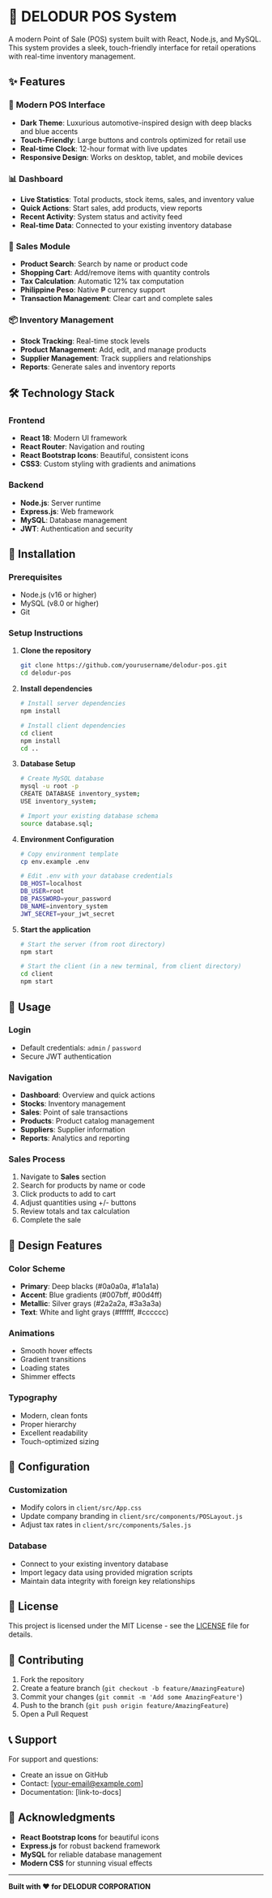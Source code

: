 # 🏪 DELODUR POS System

A modern Point of Sale (POS) system built with React, Node.js, and MySQL. This system provides a sleek, touch-friendly interface for retail operations with real-time inventory management.

## ✨ Features

### 🎯 **Modern POS Interface**
- **Dark Theme**: Luxurious automotive-inspired design with deep blacks and blue accents
- **Touch-Friendly**: Large buttons and controls optimized for retail use
- **Real-time Clock**: 12-hour format with live updates
- **Responsive Design**: Works on desktop, tablet, and mobile devices

### 📊 **Dashboard**
- **Live Statistics**: Total products, stock items, sales, and inventory value
- **Quick Actions**: Start sales, add products, view reports
- **Recent Activity**: System status and activity feed
- **Real-time Data**: Connected to your existing inventory database

### 🛒 **Sales Module**
- **Product Search**: Search by name or product code
- **Shopping Cart**: Add/remove items with quantity controls
- **Tax Calculation**: Automatic 12% tax computation
- **Philippine Peso**: Native ₱ currency support
- **Transaction Management**: Clear cart and complete sales

### 📦 **Inventory Management**
- **Stock Tracking**: Real-time stock levels
- **Product Management**: Add, edit, and manage products
- **Supplier Management**: Track suppliers and relationships
- **Reports**: Generate sales and inventory reports

## 🛠️ Technology Stack

### **Frontend**
- **React 18**: Modern UI framework
- **React Router**: Navigation and routing
- **React Bootstrap Icons**: Beautiful, consistent icons
- **CSS3**: Custom styling with gradients and animations

### **Backend**
- **Node.js**: Server runtime
- **Express.js**: Web framework
- **MySQL**: Database management
- **JWT**: Authentication and security

## 🚀 Installation

### **Prerequisites**
- Node.js (v16 or higher)
- MySQL (v8.0 or higher)
- Git

### **Setup Instructions**

1. **Clone the repository**
   ```bash
   git clone https://github.com/yourusername/delodur-pos.git
   cd delodur-pos
   ```

2. **Install dependencies**
   ```bash
   # Install server dependencies
   npm install
   
   # Install client dependencies
   cd client
   npm install
   cd ..
   ```

3. **Database Setup**
   ```bash
   # Create MySQL database
   mysql -u root -p
   CREATE DATABASE inventory_system;
   USE inventory_system;
   
   # Import your existing database schema
   source database.sql;
   ```

4. **Environment Configuration**
   ```bash
   # Copy environment template
   cp env.example .env
   
   # Edit .env with your database credentials
   DB_HOST=localhost
   DB_USER=root
   DB_PASSWORD=your_password
   DB_NAME=inventory_system
   JWT_SECRET=your_jwt_secret
   ```

5. **Start the application**
   ```bash
   # Start the server (from root directory)
   npm start
   
   # Start the client (in a new terminal, from client directory)
   cd client
   npm start
   ```

## 📱 Usage

### **Login**
- Default credentials: `admin` / `password`
- Secure JWT authentication

### **Navigation**
- **Dashboard**: Overview and quick actions
- **Stocks**: Inventory management
- **Sales**: Point of sale transactions
- **Products**: Product catalog management
- **Suppliers**: Supplier information
- **Reports**: Analytics and reporting

### **Sales Process**
1. Navigate to **Sales** section
2. Search for products by name or code
3. Click products to add to cart
4. Adjust quantities using +/- buttons
5. Review totals and tax calculation
6. Complete the sale

## 🎨 Design Features

### **Color Scheme**
- **Primary**: Deep blacks (#0a0a0a, #1a1a1a)
- **Accent**: Blue gradients (#007bff, #00d4ff)
- **Metallic**: Silver grays (#2a2a2a, #3a3a3a)
- **Text**: White and light grays (#ffffff, #cccccc)

### **Animations**
- Smooth hover effects
- Gradient transitions
- Loading states
- Shimmer effects

### **Typography**
- Modern, clean fonts
- Proper hierarchy
- Excellent readability
- Touch-optimized sizing

## 🔧 Configuration

### **Customization**
- Modify colors in `client/src/App.css`
- Update company branding in `client/src/components/POSLayout.js`
- Adjust tax rates in `client/src/components/Sales.js`

### **Database**
- Connect to your existing inventory database
- Import legacy data using provided migration scripts
- Maintain data integrity with foreign key relationships

## 📄 License

This project is licensed under the MIT License - see the [LICENSE](LICENSE) file for details.

## 🤝 Contributing

1. Fork the repository
2. Create a feature branch (`git checkout -b feature/AmazingFeature`)
3. Commit your changes (`git commit -m 'Add some AmazingFeature'`)
4. Push to the branch (`git push origin feature/AmazingFeature`)
5. Open a Pull Request

## 📞 Support

For support and questions:
- Create an issue on GitHub
- Contact: [your-email@example.com]
- Documentation: [link-to-docs]

## 🎉 Acknowledgments

- **React Bootstrap Icons** for beautiful icons
- **Express.js** for robust backend framework
- **MySQL** for reliable database management
- **Modern CSS** for stunning visual effects

---

**Built with ❤️ for DELODUR CORPORATION** 